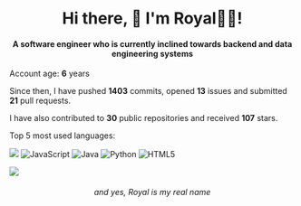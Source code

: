 <h1 align="center">Hi there, 👋 I'm Royal👨‍💻!</h1>

<h4 align="center" margin-bottom="30"> A software engineer who is currently inclined towards backend and data engineering systems</h4>

Account age: **6** years

Since then, I have pushed **1403** commits, opened **13** issues and submitted **21** pull requests.

I have also contributed to **30** public repositories and received **107** stars.


Top 5 most used languages:

<img src="https://img.shields.io/badge/Go-00ADD8?style=for-the-badge&logo=go&logoColor=white"> <img alt="JavaScript" src="https://img.shields.io/badge/javascript-%23323330.svg?style=for-the-badge&logo=javascript&logoColor=%23F7DF1E"/>
<img alt="Java" src="https://img.shields.io/badge/java-%23ED8B00.svg?style=for-the-badge&logo=java&logoColor=white"/>
<img alt="Python" src="https://img.shields.io/badge/python-%2314354C.svg?style=for-the-badge&logo=python&logoColor=white"/>
<img alt="HTML5" src="https://img.shields.io/badge/html5-%23E34F26.svg?style=for-the-badge&logo=html5&logoColor=white"/>



![](https://komarev.com/ghpvc/?username=royalbhati&color=green)

_<h6 align="center"> and yes, Royal is my real name</h6>_

